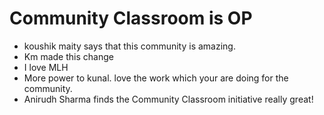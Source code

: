 # Community Classroom is OP

-  koushik maity says that this community is amazing.
- Km made this change
- I love MLH
- More power to kunal. love the work which your are doing for the community.
- Anirudh Sharma finds the Community Classroom initiative really great!
